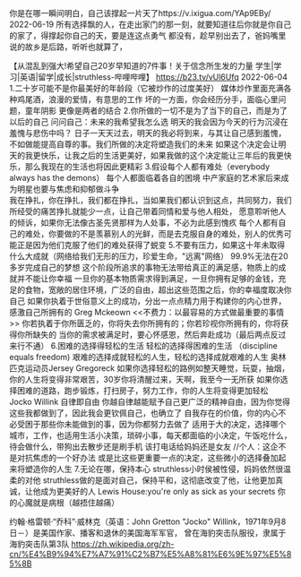 
你是在哪一瞬间明白，自己该撑起一片天了https://v.ixigua.com/YAp9EBy/
2022-06-19
所有选择飘的人，在走出家门的那一刻，就要知道往后你就是你自己的家了，得撑起你自己的天，要是连这点勇气
都没有，趁早别出去了，爸妈嘴里说的故乡是后路，听听也就算了，


【从混乱到强大!希望自己20岁早知道的7件事！关于信念所生发的力量  学生|学习|英语|留学|成长|struthless-哔哩哔哩】 
https://b23.tv/vUl6Ufq  2022-06-04
1.二十岁可能不是你最美好的年龄段（它被炒作的过度美好）
  媒体炒作里面充满各种鸡尾酒，浪漫的爱情，有意思的工作
  坏的一方面，你会经历分手，面临心里问题，童年阴影
  更像是两者的结合
2.你所做的一切不是为了当下的自己，而是为了以后的自己
  问问自己：未来的我希望我怎么选  明天的我会因为今天的行为沉浸在羞愧与悲伤中吗？
  日子一天天过去，明天的我必将到来，与其让自己感到羞愧，不如做能提高自尊的事。我们所做的决定将塑造我们的未来
  如果这个决定会让明天的我更快乐，让我之后的生活更美好，如果我做的这个决定能让三年后的我更快乐，那么我现在的生活也将因此更精彩
3.假设每个人都有难处（everybody always has the demons）
  每个人都面临着各自的困境  中产家庭的艺术家后来成为明星也要与焦虑和抑郁做斗争  
  我在挣扎，你在挣扎，我们都在挣扎，当如果我们都认识到这点，共同努力，我们所经受的痛苦挣扎就能少一点，让自己带着同情和爱与他人相处，
    愿意聆听他人的倾诉，如果你无法像古圣先贤那样为人处事，不必为此感到愧疚
  每个人都有自己的难处，你要做的不是羡慕别人的光鲜，而是去克服自身的难处，别人的优秀可能正是因为他们克服了他们的难处获得了蜕变
5.不要有压力，如果这十年未取得什么大成就（网络给我们无形的压力，珍爱生命，"远离"网络）
  99.9%无法在20多岁完成自己的梦想
  这个阶段所追求的事物无法带给真正的满足感，物质上的成就并不能让你幸福
  一旦你的基本物质需求得到满足，一旦你拥有足够的金钱，充足的食物，宽敞的居住环境，广泛的自由，超出这些范围之后，你的幸福度取决你自己
  如果你执着于世俗意义上的成功，分出一点点精力用于构建你的内心世界，感激自己所拥有的
  Greg Mckeown <<不费力：以最容易的方式做最重要的事情>>
    你若执着于你所匮乏的，你将失去你所拥有的；你若珍视你所拥有的，你将获得你所缺失的
  当你的需求被满足时，要心怀感恩，然后奔赴成功（最后两点反过来行不通）
6.困难的选择得轻松的生活
 轻松的选择得困难的生活 （discipline equals freedom)
  艰难的选择成就轻松的人生，轻松的选择成就艰难的人生  奥林匹克运动员Jersey Gregoreck
  如果你选择轻松的路例如整天睡觉，玩耍，抽烟，你的人生将变得非常艰苦，30岁你将清醒过来，天啊，我至今一无所获
  如果你选择困难的道路，跑步锻炼，打扫房子，努力工作，你的人生将变得更加轻松
  Jocko Willink  自律即自由   你越自律越能赋予自己更广泛的精神自由，因为你觉得这些我都做到了，因此我会更钦佩自己，也确立了
    自我存在的价值，你的内心不必受困于那些你未能做到的事，因为你都努力去做了
  适用于大的决定，选择哪个城市，工作，也适用生活小决策，琐碎小事，每天都面临的小决定，午饭吃什么，待会做什么，带狗出去散步还是刷手机
    该打电话给妈妈还是女友  //个人：这企不是对抗焦虑的一个好办法
  或是比这些更重要一点的决定，这些微小的选择叠加起来将塑造你的人生
7.无论在哪，保持本心
 struthless小时侯被性侵，妈妈依然很温柔的对他
 struthless做的是面对自己，保持平和，这彻底改变了他，让他更加真诚，让他成为更美好的人
 Lewis House:you're only as sick as your secrets 你的心魔就是病根（越捂住越痛） 

约翰·格雷顿·“乔科”·威林克（英语：John Gretton "Jocko" Willink，1971年9月8日－）是美国作家、播客和退休的美国海军军官，
曾在海豹突击队服役，隶属于海豹突击队第3队
https://zh.wikipedia.org/zh-cn/%E4%B9%94%E7%A7%91%C2%B7%E5%A8%81%E6%9E%97%E5%85%8B